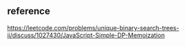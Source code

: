 ## reference
https://leetcode.com/problems/unique-binary-search-trees-ii/discuss/1027430/JavaScript-Simple-DP-Memoization
